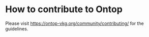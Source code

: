 # How to contribute to Ontop

Please visit https://ontop-vkg.org/community/contributing/ for the guidelines.



